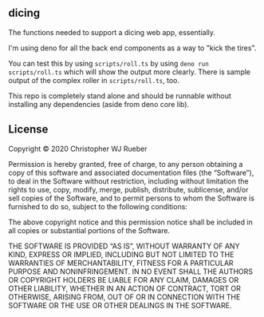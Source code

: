 ## dicing

The functions needed to support a dicing web app, essentially.

I'm using deno for all the back end components as a way to "kick the tires".

You can test this by using `scripts/roll.ts` by using `deno run scripts/roll.ts` which will show the output more clearly. There is sample output of the complex roller in `scripts/roll.ts`, too.

This repo is completely stand alone and should be runnable without installing any dependencies (aside from deno core lib).

## License

Copyright © 2020 Christopher WJ Rueber

Permission is hereby granted, free of charge, to any person obtaining a copy of this software and associated documentation files (the “Software”), to deal in the Software without restriction, including without limitation the rights to use, copy, modify, merge, publish, distribute, sublicense, and/or sell copies of the Software, and to permit persons to whom the Software is furnished to do so, subject to the following conditions:

The above copyright notice and this permission notice shall be included in all copies or substantial portions of the Software.

THE SOFTWARE IS PROVIDED “AS IS”, WITHOUT WARRANTY OF ANY KIND, EXPRESS OR IMPLIED, INCLUDING BUT NOT LIMITED TO THE WARRANTIES OF MERCHANTABILITY, FITNESS FOR A PARTICULAR PURPOSE AND NONINFRINGEMENT. IN NO EVENT SHALL THE AUTHORS OR COPYRIGHT HOLDERS BE LIABLE FOR ANY CLAIM, DAMAGES OR OTHER LIABILITY, WHETHER IN AN ACTION OF CONTRACT, TORT OR OTHERWISE, ARISING FROM, OUT OF OR IN CONNECTION WITH THE SOFTWARE OR THE USE OR OTHER DEALINGS IN THE SOFTWARE.